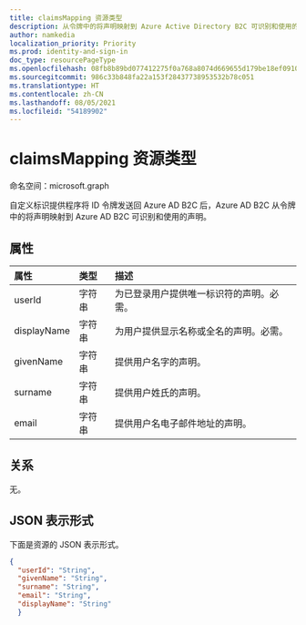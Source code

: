 ```yaml
---
title: claimsMapping 资源类型
description: 从令牌中的将声明映射到 Azure Active Directory B2C 可识别和使用的声明。
author: namkedia
localization_priority: Priority
ms.prod: identity-and-sign-in
doc_type: resourcePageType
ms.openlocfilehash: 08fb8b89bd077412275f0a768a8074d669655d179be18ef0910b780a3ab63dfe
ms.sourcegitcommit: 986c33b848fa22a153f28437738953532b78c051
ms.translationtype: HT
ms.contentlocale: zh-CN
ms.lasthandoff: 08/05/2021
ms.locfileid: "54189902"
---
```

# <a name="claimsmapping-resource-type"></a>claimsMapping 资源类型
命名空间：microsoft.graph

自定义标识提供程序将 ID 令牌发送回 Azure AD B2C 后，Azure AD B2C 从令牌中的将声明映射到 Azure AD B2C 可识别和使用的声明。

## <a name="properties"></a>属性
|属性|类型|描述|
|:-------|:---|:----------|
|userId|字符串|为已登录用户提供唯一标识符的声明。必需。|
|displayName|字符串|为用户提供显示名称或全名的声明。必需。|
|givenName|字符串|提供用户名字的声明。|
|surname|字符串|提供用户姓氏的声明。|
|email|字符串|提供用户名电子邮件地址的声明。|

## <a name="relationships"></a>关系
无。

## <a name="json-representation"></a>JSON 表示形式
下面是资源的 JSON 表示形式。
<!-- {
  "blockType": "resource",
  "@odata.type": "microsoft.graph.claimsMapping"
}
-->

``` json
{
  "userId": "String",
  "givenName": "String",
  "surname": "String",
  "email": "String",
  "displayName": "String"
  }
```

